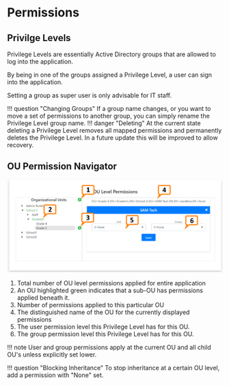 # Permissions
## Privilge Levels
Privilege Levels are essentially Active Directory groups that are allowed to log into the application.

By being in one of the groups assigned a Privilege Level, a user can sign into the application.

Setting a group as super user is only advisable for IT staff.

!!! question "Changing Groups"
    If a group name changes, or you want to move a set of permissions to another group, you can simply rename the Privilege
    Level group name.
!!! danger "Deleting"
    At the current state deleting a Privilege Level removes all mapped permissions and permanently deletes the Privilege Level.
    In a future update this will be improved to allow recovery. 

## OU Permission Navigator

![ou level permission](../images/ou-perm-explain.png)

1. Total number of OU level permissions applied for entire application
1. An OU highlighted green indicates that a sub-OU has permissions applied beneath it.
1. Number of permissions applied to this particular OU
1. The distinguished name of the OU for the currently displayed permissions
1. The user permission level this Privilege Level has for this OU.
1. The group permission level this Privilege Level has for this OU.


!!! note
    User and group permissions apply at the current OU and all child OU's unless explicitly set lower.
    
!!! question "Blocking Inheritance"
    To stop inheritance at a certain OU level, add a permission with "None" set.